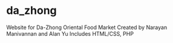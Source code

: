 # da_zhong
Website for Da-Zhong Oriental Food Market
Created by Narayan Manivannan and Alan Yu
Includes HTML/CSS, PHP
